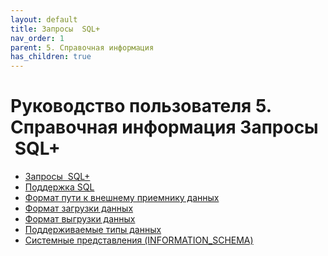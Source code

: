 ```yaml
---
layout: default
title: Запросы  SQL+
nav_order: 1
parent: 5. Справочная информация
has_children: true
---
```


Руководство пользователя
5. Справочная информация
Запросы  SQL+
=============
*   [Запросы  SQL+](./5_Справочная_информация/Запросы_SQLplus.md)
*   [Поддержка SQL](./5_Справочная_информация/Поддержка_SQL.md)
*   [Формат пути к внешнему приемнику данных](./5_Справочная_информация/Формат_пути_к_внешнему_приемнику_данных.md)
*   [Формат загрузки данных](./5_Справочная_информация/Формат_загрузки_данных.md)
*   [Формат выгрузки данных](./5_Справочная_информация/Формат_выгрузки_данных.md)
*   [Поддерживаемые типы данных](./5_Справочная_информация/Поддерживаемые_типы_данных.md)
*   [Системные представления (INFORMATION\_SCHEMA)](./5_Справочная_информация/Системные_представления_(INFORMATION_SCHEMA).md)

